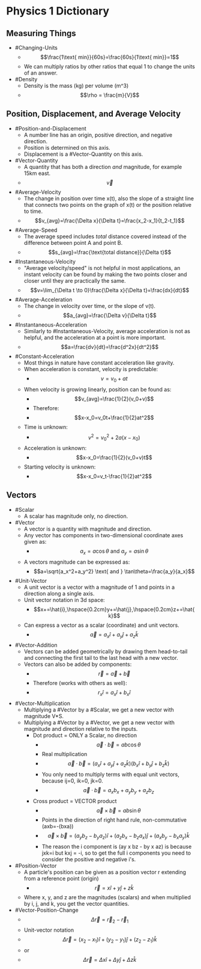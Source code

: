# Physics 1 Dictionary
## Measuring Things
- #Changing-Units
  - $$\frac{1\text{ min}}{60s}=\frac{60s}{1\text{ min}}=1$$
  - We can multiply ratios by other ratios that equal 1 to change the units of an answer.
- #Density
  - Density is the mass (kg) per volume (m^3)
  - $$\rho = \frac{m}{V}$$
## Position, Displacement, and Average Velocity
- #Position-and-Displacement
  - A number line has an origin, positive direction, and negative direction.
  - Position is determined on this axis.
  - Displacement is a #Vector-Quantity on this axis.
- #Vector-Quantity
  - A quantity that has both a direction *and* magnitude, for example 15km east.
  - $$\vec{v}$$
- #Average-Velocity
  - The change in position over time x(t), also the slope of a straight line that connects two points on the graph of x(t) or the position relative to time.
  - $$v_{avg}=\frac{\Delta x}{\Delta t}=\frac{x_2-x_1}{t_2-t_1}$$
- #Average-Speed
  - The average speed includes *total* distance covered instead of the difference between point A and point B.
  - $$s_{avg}=\frac{\text{total distance}}{\Delta t}$$
- #Instantaneous-Velocity
  - "Average velocity/speed" is not helpful in most applications, an instant velocity can be found by making the two points closer and closer until they are practically the same.
  - $$v=\lim_{\Delta t \to 0}\frac{\Delta x}{\Delta t}=\frac{dx}{dt}$$
- #Average-Acceleration
  - The change in velocity over time, or the slope of v(t).
  - $$a_{avg}=\frac{\Delta v}{\Delta t}$$
- #Instantaneous-Acceleration
  - Similarly to #Instantaneous-Velocity, average acceleration is not as helpful, and the acceleration at a point is more important.
  - $$a=\frac{dv}{dt}=\frac{d^2x}{dt^2}$$
- #Constant-Acceleration
  - Most things in nature have constant acceleration like gravity.
  - When acceleration is constant, velocity is predictable:
    - $$v=v_0+at$$
  - When velocity is growing linearly, position can be found as:
    - $$v_{avg}=\frac{1}{2}(v_0+v)$$
    - Therefore:
    - $$x-x_0=v_0t+\frac{1}{2}at^2$$
  - Time is unknown:
    - $$v^2=v_0^2+2a(x-x_0)$$
  - Acceleration is unknown:
    - $$x-x_0=\frac{1}{2}(v_0+v)t$$
  - Starting velocity is unknown:
    - $$x-x_0=v_t-\frac{1}{2}at^2$$
## Vectors
- #Scalar
  - A scalar has magnitude only, no direction.
- #Vector
  - A vector is a quantity with magnitude and direction.
  - Any vector has components in two-dimensional coordinate axes given as:
    - $$a_x=a\cos\theta \text{  and  } a_y=a\sin\theta$$
  - A vectors magnitude can be expressed as:
    - $$a=\sqrt{a_x^2+a_y^2} \text{  and  } \tan\theta=\frac{a_y}{a_x}$$
- #Unit-Vector
  - A unit vector is a vector with a magnitude of 1 and points in a direction along a single axis.
  - Unit vector notation in 3d space:
    - $$x+=\hat{i},\hspace{0.2cm}y+=\hat{j},\hspace{0.2cm}z+=\hat{k}$$
  - Can express a vector as a scalar (coordinate) and unit vectors.
    - $$\vec{a}=a_x\hat{i}+a_y\hat{j}+a_z\hat{k}$$
- #Vector-Addition
  - Vectors can be added geometrically by drawing them head-to-tail and connecting the first tail to the last head with a new vector.
  - Vectors can also be added by components:
    - $$\vec{r}=\vec{a}+\vec{b}$$
    - Therefore (works with others as well):
    - $$r_x\hat{i}=a_x\hat{i}+b_x\hat{i}$$
- #Vector-Multiplication
  - Multiplying a #Vector by a #Scalar, we get a new vector with magnitude V*S. 
  - Multiplying a #Vector by a #Vector, we get a new vector with magnitude and direction relative to the inputs.
    - Dot product = ONLY a Scalar, no direction
      - $$\vec{a}\cdot\vec{b}=ab\cos{\theta}$$
      - Real multiplication
      - $$\vec{a}\cdot\vec{b}=(a_x\hat{i}+a_y\hat{j}+a_z\hat{k})(b_x\hat{i}+b_y\hat{j}+b_z\hat{k})$$
      - You only need to multiply terms with equal unit vectors, because ij=0, ik=0, jk=0.
      - $$\vec{a}\cdot\vec{b}=a_xb_x+a_yb_y+a_zb_z$$
    - Cross product = VECTOR product
      - $$\vec{a}\times\vec{b}=ab\sin{\theta}$$
      - Points in the direction of right hand rule, non-commutative (axb=-(bxa))
      - $$\vec{a}\times\vec{b}=(a_yb_z-b_ya_z)\hat{i}+(a_zb_x-b_za_x)\hat{j}+(a_xb_y-b_xa_y)\hat{k}$$
      - The reason the i component is (ay x bz - by x az) is because jxk=i but kxj = -i, so to get the full i components you need to consider the positive and negative i's.
- #Position-Vector
  - A particle's position can be given as a position vector r extending from a reference point (origin)
    - $$\vec{r}=x\hat{i}+y\hat{j}+z\hat{k}$$
  - Where x, y, and z are the magnitudes (scalars) and when multiplied by i, j, and k, you get the vector quantities.
- #Vector-Position-Change
  - $$\Delta\vec{r}=\vec{r}_2-\vec{r}_1$$
  - Unit-vector notation
  - $$\Delta\vec{r}=(x_2-x_1)\hat{i}+(y_2-y_1)\hat{j}+(z_2-z_1)\hat{k}$$
  - or
  - $$\Delta\vec{r}=\Delta x\hat{i}+\Delta y\hat{j}+\Delta z\hat{k}$$
